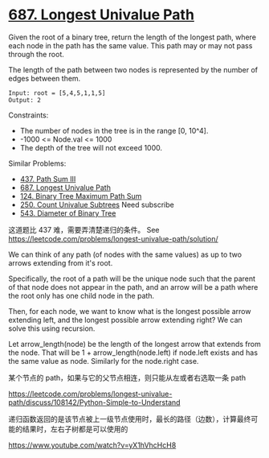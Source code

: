 # [687. Longest Univalue Path](https://leetcode.com/problems/longest-univalue-path/)

Given the root of a binary tree, return the length of the longest path, where each node in the path has the same value. This path may or may not pass through the root.

The length of the path between two nodes is represented by the number of edges between them.

```
Input: root = [5,4,5,1,1,5]
Output: 2
```

Constraints:

- The number of nodes in the tree is in the range [0, 10^4].
- -1000 <= Node.val <= 1000
- The depth of the tree will not exceed 1000.

Similar Problems:

- [437. Path Sum III](https://leetcode.com/problems/path-sum-iii/)
- [687. Longest Univalue Path](https://leetcode.com/problems/longest-univalue-path/)
- [124. Binary Tree Maximum Path Sum](https://leetcode.com/problems/binary-tree-maximum-path-sum/)
- [250. Count Univalue Subtrees](https://leetcode.com/problems/count-univalue-subtrees/) Need subscribe
- [543. Diameter of Binary Tree](https://leetcode.com/problems/diameter-of-binary-tree/)

这道题比 437 难，需要弄清楚递归的条件。 See https://leetcode.com/problems/longest-univalue-path/solution/

We can think of any path (of nodes with the same values) as up to two arrows extending from it's root.

Specifically, the root of a path will be the unique node such that the parent of that node does not appear in the path, and an arrow will be a path where the root only has one child node in the path.

Then, for each node, we want to know what is the longest possible arrow extending left, and the longest possible arrow extending right? We can solve this using recursion.

Let arrow_length(node) be the length of the longest arrow that extends from the node. That will be 1 + arrow_length(node.left) if node.left exists and has the same value as node. Similarly for the node.right case.

某个节点的 path，如果与它的父节点相连，则只能从左或者右选取一条 path


https://leetcode.com/problems/longest-univalue-path/discuss/108142/Python-Simple-to-Understand

递归函数返回的是该节点被上一级节点使用时，最长的路径（边数），计算最终可能的结果时，左右子树都是可以使用的

https://www.youtube.com/watch?v=yX1hVhcHcH8

